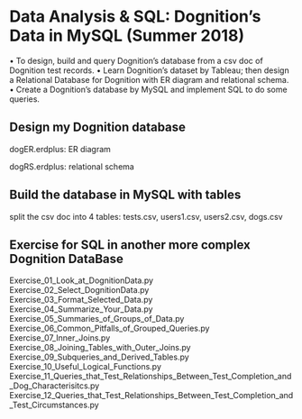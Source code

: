 # Data Analysis & SQL: Dognition’s Data in MySQL (Summer 2018)
• To design, build and query Dognition’s database from a csv doc of Dognition test records.
• Learn Dognition’s dataset by Tableau; then design a Relational Database for Dognition with ER diagram
and relational schema.
• Create a Dognition’s database by MySQL and implement SQL to do some queries.

## Design my Dognition database
dogER.erdplus: ER diagram

dogRS.erdplus: relational schema

## Build the database in MySQL with tables
split the csv doc into 4 tables:
tests.csv, 
users1.csv, 
users2.csv, 
dogs.csv

## Exercise for SQL in another more complex Dognition DataBase 
Exercise_01_Look_at_DognitionData.py
Exercise_02_Select_DognitionData.py
Exercise_03_Format_Selected_Data.py
Exercise_04_Summarize_Your_Data.py
Exercise_05_Summaries_of_Groups_of_Data.py
Exercise_06_Common_Pitfalls_of_Grouped_Queries.py
Exercise_07_Inner_Joins.py
Exercise_08_Joining_Tables_with_Outer_Joins.py
Exercise_09_Subqueries_and_Derived_Tables.py
Exercise_10_Useful_Logical_Functions.py
Exercise_11_Queries_that_Test_Relationships_Between_Test_Completion_and_Dog_Characterisitcs.py
Exercise_12_Queries_that_Test_Relationships_Between_Test_Completion_and_Test_Circumstances.py
